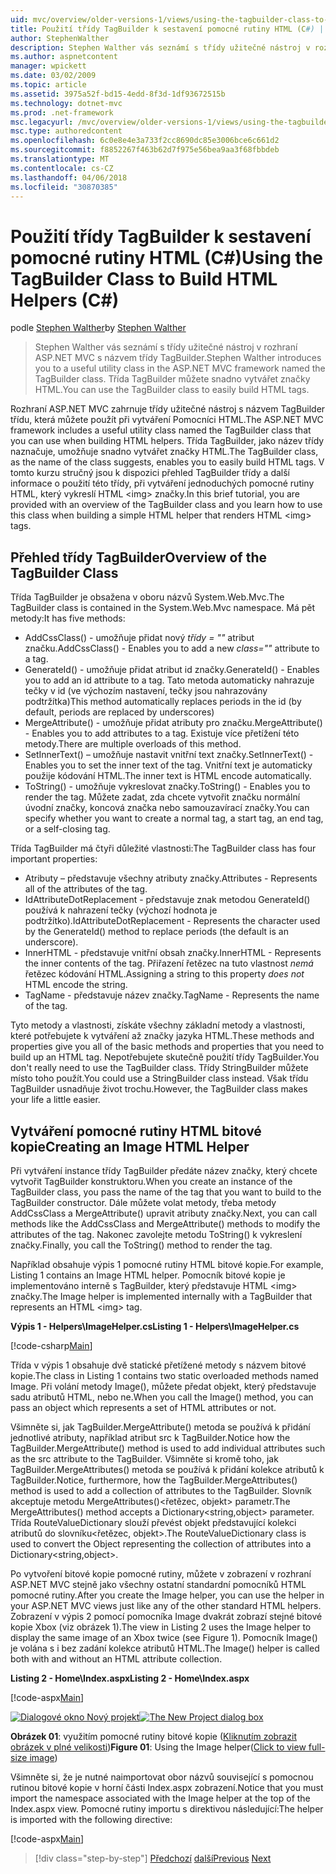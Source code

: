 ```yaml
---
uid: mvc/overview/older-versions-1/views/using-the-tagbuilder-class-to-build-html-helpers-cs
title: Použití třídy TagBuilder k sestavení pomocné rutiny HTML (C#) | Microsoft Docs
author: StephenWalther
description: Stephen Walther vás seznámí s třídy užitečné nástroj v rozhraní ASP.NET MVC s názvem třídy TagBuilder. Třídy pro TagBuilder můžete snadno...
ms.author: aspnetcontent
manager: wpickett
ms.date: 03/02/2009
ms.topic: article
ms.assetid: 3975a52f-bd15-4edd-8f3d-1df93672515b
ms.technology: dotnet-mvc
ms.prod: .net-framework
msc.legacyurl: /mvc/overview/older-versions-1/views/using-the-tagbuilder-class-to-build-html-helpers-cs
msc.type: authoredcontent
ms.openlocfilehash: 6c0e8e4e3a733f2cc8690dc85e3006bce6c661d2
ms.sourcegitcommit: f8852267f463b62d7f975e56bea9aa3f68fbbdeb
ms.translationtype: MT
ms.contentlocale: cs-CZ
ms.lasthandoff: 04/06/2018
ms.locfileid: "30870385"
---
```

<a name="using-the-tagbuilder-class-to-build-html-helpers-c"></a><span data-ttu-id="472f4-104">Použití třídy TagBuilder k sestavení pomocné rutiny HTML (C#)</span><span class="sxs-lookup"><span data-stu-id="472f4-104">Using the TagBuilder Class to Build HTML Helpers (C#)</span></span>
====================
<span data-ttu-id="472f4-105">podle [Stephen Walther](https://github.com/StephenWalther)</span><span class="sxs-lookup"><span data-stu-id="472f4-105">by [Stephen Walther](https://github.com/StephenWalther)</span></span>

> <span data-ttu-id="472f4-106">Stephen Walther vás seznámí s třídy užitečné nástroj v rozhraní ASP.NET MVC s názvem třídy TagBuilder.</span><span class="sxs-lookup"><span data-stu-id="472f4-106">Stephen Walther introduces you to a useful utility class in the ASP.NET MVC framework named the TagBuilder class.</span></span> <span data-ttu-id="472f4-107">Třída TagBuilder můžete snadno vytvářet značky HTML.</span><span class="sxs-lookup"><span data-stu-id="472f4-107">You can use the TagBuilder class to easily build HTML tags.</span></span>


<span data-ttu-id="472f4-108">Rozhraní ASP.NET MVC zahrnuje třídy užitečné nástroj s názvem TagBuilder třídu, která můžete použít při vytváření Pomocníci HTML.</span><span class="sxs-lookup"><span data-stu-id="472f4-108">The ASP.NET MVC framework includes a useful utility class named the TagBuilder class that you can use when building HTML helpers.</span></span> <span data-ttu-id="472f4-109">Třída TagBuilder, jako název třídy naznačuje, umožňuje snadno vytvářet značky HTML.</span><span class="sxs-lookup"><span data-stu-id="472f4-109">The TagBuilder class, as the name of the class suggests, enables you to easily build HTML tags.</span></span> <span data-ttu-id="472f4-110">V tomto kurzu stručný jsou k dispozici přehled TagBuilder třídy a další informace o použití této třídy, při vytváření jednoduchých pomocné rutiny HTML, který vykreslí HTML &lt;img&gt; značky.</span><span class="sxs-lookup"><span data-stu-id="472f4-110">In this brief tutorial, you are provided with an overview of the TagBuilder class and you learn how to use this class when building a simple HTML helper that renders HTML &lt;img&gt; tags.</span></span>

## <a name="overview-of-the-tagbuilder-class"></a><span data-ttu-id="472f4-111">Přehled třídy TagBuilder</span><span class="sxs-lookup"><span data-stu-id="472f4-111">Overview of the TagBuilder Class</span></span>

<span data-ttu-id="472f4-112">Třída TagBuilder je obsažena v oboru názvů System.Web.Mvc.</span><span class="sxs-lookup"><span data-stu-id="472f4-112">The TagBuilder class is contained in the System.Web.Mvc namespace.</span></span> <span data-ttu-id="472f4-113">Má pět metody:</span><span class="sxs-lookup"><span data-stu-id="472f4-113">It has five methods:</span></span>

- <span data-ttu-id="472f4-114">AddCssClass() - umožňuje přidat nový *třídy = ""* atribut značku.</span><span class="sxs-lookup"><span data-stu-id="472f4-114">AddCssClass() - Enables you to add a new *class=""* attribute to a tag.</span></span>
- <span data-ttu-id="472f4-115">GenerateId() - umožňuje přidat atribut id značky.</span><span class="sxs-lookup"><span data-stu-id="472f4-115">GenerateId() - Enables you to add an id attribute to a tag.</span></span> <span data-ttu-id="472f4-116">Tato metoda automaticky nahrazuje tečky v id (ve výchozím nastavení, tečky jsou nahrazovány podtržítka)</span><span class="sxs-lookup"><span data-stu-id="472f4-116">This method automatically replaces periods in the id (by default, periods are replaced by underscores)</span></span>
- <span data-ttu-id="472f4-117">MergeAttribute() - umožňuje přidat atributy pro značku.</span><span class="sxs-lookup"><span data-stu-id="472f4-117">MergeAttribute() - Enables you to add attributes to a tag.</span></span> <span data-ttu-id="472f4-118">Existuje více přetížení této metody.</span><span class="sxs-lookup"><span data-stu-id="472f4-118">There are multiple overloads of this method.</span></span>
- <span data-ttu-id="472f4-119">SetInnerText() – umožňuje nastavit vnitřní text značky.</span><span class="sxs-lookup"><span data-stu-id="472f4-119">SetInnerText() - Enables you to set the inner text of the tag.</span></span> <span data-ttu-id="472f4-120">Vnitřní text je automaticky použije kódování HTML.</span><span class="sxs-lookup"><span data-stu-id="472f4-120">The inner text is HTML encode automatically.</span></span>
- <span data-ttu-id="472f4-121">ToString() - umožňuje vykreslovat značky.</span><span class="sxs-lookup"><span data-stu-id="472f4-121">ToString() - Enables you to render the tag.</span></span> <span data-ttu-id="472f4-122">Můžete zadat, zda chcete vytvořit značku normální úvodní značky, koncová značka nebo samouzavírací značky.</span><span class="sxs-lookup"><span data-stu-id="472f4-122">You can specify whether you want to create a normal tag, a start tag, an end tag, or a self-closing tag.</span></span>
  

<span data-ttu-id="472f4-123">Třída TagBuilder má čtyři důležité vlastnosti:</span><span class="sxs-lookup"><span data-stu-id="472f4-123">The TagBuilder class has four important properties:</span></span>

- <span data-ttu-id="472f4-124">Atributy – představuje všechny atributy značky.</span><span class="sxs-lookup"><span data-stu-id="472f4-124">Attributes - Represents all of the attributes of the tag.</span></span>
- <span data-ttu-id="472f4-125">IdAttributeDotReplacement - představuje znak metodou GenerateId() používá k nahrazení tečky (výchozí hodnota je podtržítko).</span><span class="sxs-lookup"><span data-stu-id="472f4-125">IdAttributeDotReplacement - Represents the character used by the GenerateId() method to replace periods (the default is an underscore).</span></span>
- <span data-ttu-id="472f4-126">InnerHTML - představuje vnitřní obsah značky.</span><span class="sxs-lookup"><span data-stu-id="472f4-126">InnerHTML - Represents the inner contents of the tag.</span></span> <span data-ttu-id="472f4-127">Přiřazení řetězec na tuto vlastnost *nemá* řetězec kódování HTML.</span><span class="sxs-lookup"><span data-stu-id="472f4-127">Assigning a string to this property *does not* HTML encode the string.</span></span>
- <span data-ttu-id="472f4-128">TagName - představuje název značky.</span><span class="sxs-lookup"><span data-stu-id="472f4-128">TagName - Represents the name of the tag.</span></span>

<span data-ttu-id="472f4-129">Tyto metody a vlastnosti, získáte všechny základní metody a vlastnosti, které potřebujete k vytváření až značky jazyka HTML.</span><span class="sxs-lookup"><span data-stu-id="472f4-129">These methods and properties give you all of the basic methods and properties that you need to build up an HTML tag.</span></span> <span data-ttu-id="472f4-130">Nepotřebujete skutečně použití třídy TagBuilder.</span><span class="sxs-lookup"><span data-stu-id="472f4-130">You don't really need to use the TagBuilder class.</span></span> <span data-ttu-id="472f4-131">Třídy StringBuilder můžete místo toho použít.</span><span class="sxs-lookup"><span data-stu-id="472f4-131">You could use a StringBuilder class instead.</span></span> <span data-ttu-id="472f4-132">Však třídu TagBuilder usnadňuje život trochu.</span><span class="sxs-lookup"><span data-stu-id="472f4-132">However, the TagBuilder class makes your life a little easier.</span></span>

## <a name="creating-an-image-html-helper"></a><span data-ttu-id="472f4-133">Vytváření pomocné rutiny HTML bitové kopie</span><span class="sxs-lookup"><span data-stu-id="472f4-133">Creating an Image HTML Helper</span></span>

<span data-ttu-id="472f4-134">Při vytváření instance třídy TagBuilder předáte název značky, který chcete vytvořit TagBuilder konstruktoru.</span><span class="sxs-lookup"><span data-stu-id="472f4-134">When you create an instance of the TagBuilder class, you pass the name of the tag that you want to build to the TagBuilder constructor.</span></span> <span data-ttu-id="472f4-135">Dále můžete volat metody, třeba metody AddCssClass a MergeAttribute() upravit atributy značky.</span><span class="sxs-lookup"><span data-stu-id="472f4-135">Next, you can call methods like the AddCssClass and MergeAttribute() methods to modify the attributes of the tag.</span></span> <span data-ttu-id="472f4-136">Nakonec zavolejte metodu ToString() k vykreslení značky.</span><span class="sxs-lookup"><span data-stu-id="472f4-136">Finally, you call the ToString() method to render the tag.</span></span>

<span data-ttu-id="472f4-137">Například obsahuje výpis 1 pomocné rutiny HTML bitové kopie.</span><span class="sxs-lookup"><span data-stu-id="472f4-137">For example, Listing 1 contains an Image HTML helper.</span></span> <span data-ttu-id="472f4-138">Pomocník bitové kopie je implementováno interně s TagBuilder, který představuje HTML &lt;img&gt; značky.</span><span class="sxs-lookup"><span data-stu-id="472f4-138">The Image helper is implemented internally with a TagBuilder that represents an HTML &lt;img&gt; tag.</span></span>

<span data-ttu-id="472f4-139">**Výpis 1 - Helpers\ImageHelper.cs**</span><span class="sxs-lookup"><span data-stu-id="472f4-139">**Listing 1 - Helpers\ImageHelper.cs**</span></span>

[!code-csharp[Main](using-the-tagbuilder-class-to-build-html-helpers-cs/samples/sample1.cs)]

<span data-ttu-id="472f4-140">Třída v výpis 1 obsahuje dvě statické přetížené metody s názvem bitové kopie.</span><span class="sxs-lookup"><span data-stu-id="472f4-140">The class in Listing 1 contains two static overloaded methods named Image.</span></span> <span data-ttu-id="472f4-141">Při volání metody Image(), můžete předat objekt, který představuje sadu atributů HTML, nebo ne.</span><span class="sxs-lookup"><span data-stu-id="472f4-141">When you call the Image() method, you can pass an object which represents a set of HTML attributes or not.</span></span>

<span data-ttu-id="472f4-142">Všimněte si, jak TagBuilder.MergeAttribute() metoda se používá k přidání jednotlivé atributy, například atribut src k TagBuilder.</span><span class="sxs-lookup"><span data-stu-id="472f4-142">Notice how the TagBuilder.MergeAttribute() method is used to add individual attributes such as the src attribute to the TagBuilder.</span></span> <span data-ttu-id="472f4-143">Všimněte si kromě toho, jak TagBuilder.MergeAttributes() metoda se používá k přidání kolekce atributů k TagBuilder.</span><span class="sxs-lookup"><span data-stu-id="472f4-143">Notice, furthermore, how the TagBuilder.MergeAttributes() method is used to add a collection of attributes to the TagBuilder.</span></span> <span data-ttu-id="472f4-144">Slovník akceptuje metodu MergeAttributes()&lt;řetězec, objekt&gt; parametr.</span><span class="sxs-lookup"><span data-stu-id="472f4-144">The MergeAttributes() method accepts a Dictionary&lt;string,object&gt; parameter.</span></span> <span data-ttu-id="472f4-145">Třída RouteValueDictionary slouží převést objekt představující kolekci atributů do slovníku&lt;řetězec, objekt&gt;.</span><span class="sxs-lookup"><span data-stu-id="472f4-145">The RouteValueDictionary class is used to convert the Object representing the collection of attributes into a Dictionary&lt;string,object&gt;.</span></span>

<span data-ttu-id="472f4-146">Po vytvoření bitové kopie pomocné rutiny, můžete v zobrazení v rozhraní ASP.NET MVC stejně jako všechny ostatní standardní pomocníků HTML pomocné rutiny.</span><span class="sxs-lookup"><span data-stu-id="472f4-146">After you create the Image helper, you can use the helper in your ASP.NET MVC views just like any of the other standard HTML helpers.</span></span> <span data-ttu-id="472f4-147">Zobrazení v výpis 2 pomocí pomocníka Image dvakrát zobrazí stejné bitové kopie Xbox (viz obrázek 1).</span><span class="sxs-lookup"><span data-stu-id="472f4-147">The view in Listing 2 uses the Image helper to display the same image of an Xbox twice (see Figure 1).</span></span> <span data-ttu-id="472f4-148">Pomocník Image() je volána s i bez zadání kolekce atributů HTML.</span><span class="sxs-lookup"><span data-stu-id="472f4-148">The Image() helper is called both with and without an HTML attribute collection.</span></span>

<span data-ttu-id="472f4-149">**Listing 2 - Home\Index.aspx**</span><span class="sxs-lookup"><span data-stu-id="472f4-149">**Listing 2 - Home\Index.aspx**</span></span>

[!code-aspx[Main](using-the-tagbuilder-class-to-build-html-helpers-cs/samples/sample2.aspx)]


<span data-ttu-id="472f4-150">[![Dialogové okno Nový projekt](using-the-tagbuilder-class-to-build-html-helpers-cs/_static/image1.jpg)](using-the-tagbuilder-class-to-build-html-helpers-cs/_static/image1.png)</span><span class="sxs-lookup"><span data-stu-id="472f4-150">[![The New Project dialog box](using-the-tagbuilder-class-to-build-html-helpers-cs/_static/image1.jpg)](using-the-tagbuilder-class-to-build-html-helpers-cs/_static/image1.png)</span></span>

<span data-ttu-id="472f4-151">**Obrázek 01**: využitím pomocné rutiny bitové kopie ([Kliknutím zobrazit obrázek v plné velikosti](using-the-tagbuilder-class-to-build-html-helpers-cs/_static/image2.png))</span><span class="sxs-lookup"><span data-stu-id="472f4-151">**Figure 01**: Using the Image helper([Click to view full-size image](using-the-tagbuilder-class-to-build-html-helpers-cs/_static/image2.png))</span></span>


<span data-ttu-id="472f4-152">Všimněte si, že je nutné naimportovat obor názvů související s pomocnou rutinou bitové kopie v horní části Index.aspx zobrazení.</span><span class="sxs-lookup"><span data-stu-id="472f4-152">Notice that you must import the namespace associated with the Image helper at the top of the Index.aspx view.</span></span> <span data-ttu-id="472f4-153">Pomocné rutiny importu s direktivou následující:</span><span class="sxs-lookup"><span data-stu-id="472f4-153">The helper is imported with the following directive:</span></span>

[!code-aspx[Main](using-the-tagbuilder-class-to-build-html-helpers-cs/samples/sample3.aspx)]

> [!div class="step-by-step"]
> <span data-ttu-id="472f4-154">[Předchozí](creating-custom-html-helpers-cs.md)
> [další](creating-page-layouts-with-view-master-pages-cs.md)</span><span class="sxs-lookup"><span data-stu-id="472f4-154">[Previous](creating-custom-html-helpers-cs.md)
[Next](creating-page-layouts-with-view-master-pages-cs.md)</span></span>
